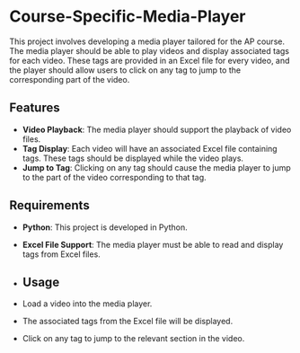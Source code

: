 # Course-Specific-Media-Player

This project involves developing a media player tailored for the AP course. The media player should be able to play videos and display associated tags for each video. These tags are provided in an Excel file for every video, and the player should allow users to click on any tag to jump to the corresponding part of the video.

## Features
- **Video Playback**: The media player should support the playback of video files.
- **Tag Display**: Each video will have an associated Excel file containing tags. These tags should be displayed while the video plays.
- **Jump to Tag**: Clicking on any tag should cause the media player to jump to the part of the video corresponding to that tag.

## Requirements
- **Python**: This project is developed in Python.
- **Excel File Support**: The media player must be able to read and display tags from Excel files.

- ## Usage
- Load a video into the media player.
- The associated tags from the Excel file will be displayed.
- Click on any tag to jump to the relevant section in the video.
